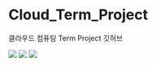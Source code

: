 # Cloud_Term_Project
클라우드 컴퓨팅 Term Project 깃허브

<img src="https://img.shields.io/badge/Django-092E20?style=flat-square&logo=django&logoColor=white" /> <img src="https://img.shields.io/badge/Ubuntu-E95420?style=flat-square&logo=Ubuntu&logoColor=white" /> <img src="https://img.shields.io/badge/Amazon-FF9900?style=flat-square&logo=Amazon&logoColor=white" />

